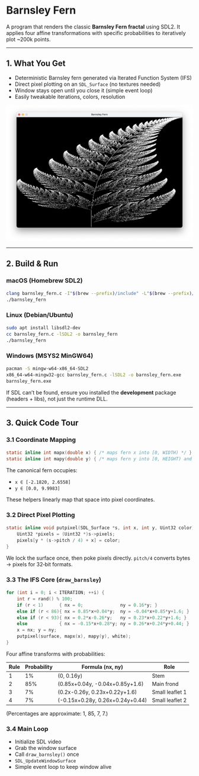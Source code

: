 # Barnsley Fern

A program that renders the classic **Barnsley Fern fractal** using SDL2. It applies four affine transformations with specific probabilities to iteratively plot \~200k points.

---

## 1. What You Get

* Deterministic Barnsley fern generated via Iterated Function System (IFS)
* Direct pixel plotting on an `SDL_Surface` (no textures needed)
* Window stays open until you close it (simple event loop)
* Easily tweakable iterations, colors, resolution

![Demo](../assets/barnsley_fern.png)

---

## 2. Build & Run

### macOS (Homebrew SDL2)

```bash
clang barnsley_fern.c -I"$(brew --prefix)/include" -L"$(brew --prefix)/lib" -lSDL2 -o barnsley_fern
./barnsley_fern
```

### Linux (Debian/Ubuntu)

```bash
sudo apt install libsdl2-dev
cc barnsley_fern.c -lSDL2 -o barnsley_fern
./barnsley_fern
```

### Windows (MSYS2 MinGW64)

```bash
pacman -S mingw-w64-x86_64-SDL2
x86_64-w64-mingw32-gcc barnsley_fern.c -lSDL2 -o barnsley_fern.exe
barnsley_fern.exe
```

If SDL can’t be found, ensure you installed the **development** package (headers + libs), not just the runtime DLL.

---

## 3. Quick Code Tour

### 3.1 Coordinate Mapping

```c
static inline int mapx(double x) { /* maps fern x into [0, WIDTH) */ }
static inline int mapy(double y) { /* maps fern y into [0, HEIGHT) and flips */ }
```

The canonical fern occupies:

* `x ∈ [-2.1820, 2.6558]`
* `y ∈ [0.0, 9.9983]`

These helpers linearly map that space into pixel coordinates.

### 3.2 Direct Pixel Plotting

```c
static inline void putpixel(SDL_Surface *s, int x, int y, Uint32 color) {
    Uint32 *pixels = (Uint32 *)s->pixels;
    pixels[y * (s->pitch / 4) + x] = color;
}
```

We lock the surface once, then poke pixels directly. `pitch/4` converts bytes → pixels for 32‑bit formats.

### 3.3 The IFS Core (`draw_barnsley`)

```c
for (int i = 0; i < ITERATION; ++i) {
    int r = rand() % 100;
    if (r < 1)      { nx = 0;              ny = 0.16*y; }
    else if (r < 86){ nx = 0.85*x+0.04*y;  ny = -0.04*x+0.85*y+1.6; }
    else if (r < 93){ nx = 0.2*x-0.26*y;   ny = 0.23*x+0.22*y+1.6; }
    else            { nx = -0.15*x+0.28*y; ny = 0.26*x+0.24*y+0.44; }
    x = nx; y = ny;
    putpixel(surface, mapx(x), mapy(y), white);
}
```

Four affine transforms with probabilities:

| Rule | Probability | Formula (nx, ny)                 | Role            |
| ---- | ----------- | -------------------------------- | --------------- |
| 1    | 1%          | (0, 0.16y)                       | Stem            |
| 2    | 85%         | (0.85x+0.04y, -0.04x+0.85y+1.6)  | Main frond      |
| 3    | 7%          | (0.2x-0.26y, 0.23x+0.22y+1.6)    | Small leaflet 1 |
| 4    | 7%          | (-0.15x+0.28y, 0.26x+0.24y+0.44) | Small leaflet 2 |

(Percentages are approximate: 1, 85, 7, 7.)

### 3.4 Main Loop

* Initialize SDL video
* Grab the window surface
* Call `draw_barnsley()` once
* `SDL_UpdateWindowSurface`
* Simple event loop to keep window alive